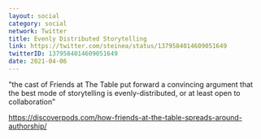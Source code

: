 ```yaml
---
layout: social
category: social
network: Twitter
title: Evenly Distributed Storytelling
link: https://twitter.com/steinea/status/1379584014609051649
twitterID: 1379584014609051649
date: 2021-04-06
---
```


"the cast of Friends at The Table put forward a convincing argument that the best mode of storytelling is evenly-distributed, or at least open to collaboration"

<https://discoverpods.com/how-friends-at-the-table-spreads-around-authorship/>
